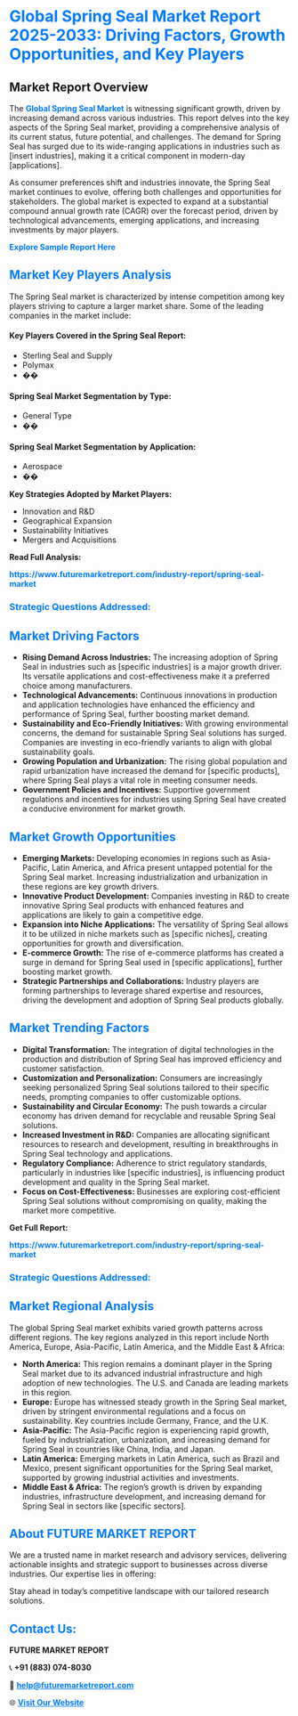 <h1 style="color: #007BFF;">Global Spring Seal Market Report 2025-2033: Driving Factors, Growth Opportunities, and Key Players</h1>

<section id="overview">
<h2>Market Report Overview</h2>
<p>The <a href="https://www.futuremarketreport.com/industry-report/spring-seal-market" style="color: #007BFF; text-decoration: none;"><strong>Global Spring Seal Market</strong></a> is witnessing significant growth, driven by increasing demand across various industries. This report delves into the key aspects of the Spring Seal market, providing a comprehensive analysis of its current status, future potential, and challenges. The demand for Spring Seal has surged due to its wide-ranging applications in industries such as [insert industries], making it a critical component in modern-day [applications].</p>
<p>As consumer preferences shift and industries innovate, the Spring Seal market continues to evolve, offering both challenges and opportunities for stakeholders. The global market is expected to expand at a substantial compound annual growth rate (CAGR) over the forecast period, driven by technological advancements, emerging applications, and increasing investments by major players.</p>
</section>

<section id="overview">
<p><a href="https://www.futuremarketreport.com/request-sample/reportId=113936" style="color: #007BFF; text-decoration: none;"><strong>Explore Sample Report Here</strong></a></p>
</section>

<section id="key-players">
<h2 style="color: #007BFF;">Market Key Players Analysis</h2>
<p>The Spring Seal market is characterized by intense competition among key players striving to capture a larger market share. Some of the leading companies in the market include:</p>
<h4>Key Players Covered in the Spring Seal Report:</h4>
<ul><li>Sterling Seal and Supply</li><li>Polymax</li><li>��</li></ul>
<h4>Spring Seal Market Segmentation by Type:</h4>
<ul><li>General Type</li><li>��</li></ul>

<h4>Spring Seal Market Segmentation by Application:</h4>
<ul><li>Aerospace</li><li>��</li></ul>
<p><strong>Key Strategies Adopted by Market Players:</strong></p>
<ul>
<li>Innovation and R&D</li>
<li>Geographical Expansion</li>
<li>Sustainability Initiatives</li>
<li>Mergers and Acquisitions</li>
</ul>
</section>

<section>
<p><strong>Read Full Analysis: </strong></p><a href="https://www.futuremarketreport.com/industry-report/spring-seal-market" style="color: #007BFF; text-decoration: none;"><strong>https://www.futuremarketreport.com/industry-report/spring-seal-market</strong></a>
<h3 style="color: #007BFF;">Strategic Questions Addressed:</h3>
</section>

<section id="driving-factors">
<h2 style="color: #007BFF;">Market Driving Factors</h2>
<ul>
<li><strong>Rising Demand Across Industries:</strong> The increasing adoption of Spring Seal in industries such as [specific industries] is a major growth driver. Its versatile applications and cost-effectiveness make it a preferred choice among manufacturers.</li>
<li><strong>Technological Advancements:</strong> Continuous innovations in production and application technologies have enhanced the efficiency and performance of Spring Seal, further boosting market demand.</li>
<li><strong>Sustainability and Eco-Friendly Initiatives:</strong> With growing environmental concerns, the demand for sustainable Spring Seal solutions has surged. Companies are investing in eco-friendly variants to align with global sustainability goals.</li>
<li><strong>Growing Population and Urbanization:</strong> The rising global population and rapid urbanization have increased the demand for [specific products], where Spring Seal plays a vital role in meeting consumer needs.</li>
<li><strong>Government Policies and Incentives:</strong> Supportive government regulations and incentives for industries using Spring Seal have created a conducive environment for market growth.</li>
</ul>
</section>

<section id="growth-opportunities">
<h2 style="color: #007BFF;">Market Growth Opportunities</h2>
<ul>
<li><strong>Emerging Markets:</strong> Developing economies in regions such as Asia-Pacific, Latin America, and Africa present untapped potential for the Spring Seal market. Increasing industrialization and urbanization in these regions are key growth drivers.</li>
<li><strong>Innovative Product Development:</strong> Companies investing in R&D to create innovative Spring Seal products with enhanced features and applications are likely to gain a competitive edge.</li>
<li><strong>Expansion into Niche Applications:</strong> The versatility of Spring Seal allows it to be utilized in niche markets such as [specific niches], creating opportunities for growth and diversification.</li>
<li><strong>E-commerce Growth:</strong> The rise of e-commerce platforms has created a surge in demand for Spring Seal used in [specific applications], further boosting market growth.</li>
<li><strong>Strategic Partnerships and Collaborations:</strong> Industry players are forming partnerships to leverage shared expertise and resources, driving the development and adoption of Spring Seal products globally.</li>
</ul>
</section>

<section id="trending-factors">
<h2 style="color: #007BFF;">Market Trending Factors</h2>
<ul>
<li><strong>Digital Transformation:</strong> The integration of digital technologies in the production and distribution of Spring Seal has improved efficiency and customer satisfaction.</li>
<li><strong>Customization and Personalization:</strong> Consumers are increasingly seeking personalized Spring Seal solutions tailored to their specific needs, prompting companies to offer customizable options.</li>
<li><strong>Sustainability and Circular Economy:</strong> The push towards a circular economy has driven demand for recyclable and reusable Spring Seal solutions.</li>
<li><strong>Increased Investment in R&D:</strong> Companies are allocating significant resources to research and development, resulting in breakthroughs in Spring Seal technology and applications.</li>
<li><strong>Regulatory Compliance:</strong> Adherence to strict regulatory standards, particularly in industries like [specific industries], is influencing product development and quality in the Spring Seal market.</li>
<li><strong>Focus on Cost-Effectiveness:</strong> Businesses are exploring cost-efficient Spring Seal solutions without compromising on quality, making the market more competitive.</li>
</ul>
</section>

<section>
<p><strong>Get Full Report: </strong></p><a href="https://www.futuremarketreport.com/industry-report/spring-seal-market" style="color: #007BFF; text-decoration: none;"><strong>https://www.futuremarketreport.com/industry-report/spring-seal-market</strong></a>
<h3 style="color: #007BFF;">Strategic Questions Addressed:</h3>
</section>


<section id="regional-analysis">
<h2 style="color: #007BFF;">Market Regional Analysis</h2>
<p>The global Spring Seal market exhibits varied growth patterns across different regions. The key regions analyzed in this report include North America, Europe, Asia-Pacific, Latin America, and the Middle East & Africa:</p>
<ul>
<li><strong>North America:</strong> This region remains a dominant player in the Spring Seal market due to its advanced industrial infrastructure and high adoption of new technologies. The U.S. and Canada are leading markets in this region.</li>
<li><strong>Europe:</strong> Europe has witnessed steady growth in the Spring Seal market, driven by stringent environmental regulations and a focus on sustainability. Key countries include Germany, France, and the U.K.</li>
<li><strong>Asia-Pacific:</strong> The Asia-Pacific region is experiencing rapid growth, fueled by industrialization, urbanization, and increasing demand for Spring Seal in countries like China, India, and Japan.</li>
<li><strong>Latin America:</strong> Emerging markets in Latin America, such as Brazil and Mexico, present significant opportunities for the Spring Seal market, supported by growing industrial activities and investments.</li>
<li><strong>Middle East & Africa:</strong> The region’s growth is driven by expanding industries, infrastructure development, and increasing demand for Spring Seal in sectors like [specific sectors].</li>
</ul>
</section>

<footer>
<h2 style="color: #007BFF;">About FUTURE MARKET REPORT</h2>
<p>We are a trusted name in market research and advisory services, delivering actionable insights and strategic support to businesses across diverse industries. Our expertise lies in offering:</p>

<p>Stay ahead in today’s competitive landscape with our tailored research solutions.</p>

<h2 style="color: #007BFF;">Contact Us:</h2>
<p><strong>FUTURE MARKET REPORT</strong></p>
<p>📞 <strong>+91 (883) 074-8030</strong></p>
<p>📧 <strong><a href="mailto:help@futuremarketreport.com" style="color: #007BFF;">help@futuremarketreport.com</a></strong></p>
<p>🌐 <strong><a href="https://www.futuremarketreport.com/" style="color: #007BFF;">Visit Our Website</a></strong></p>
</footer>